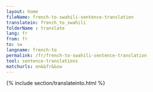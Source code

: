 ```yaml
---
layout: home
fileName: french-to-swahili-sentence-translation
translatein: french_to_swahili
folderName : translate
lang: fr
from: fr
to: sw
langname: french-to
permalink: /fr/french-to-swahili-sentence-translation
tool: sentence-translations
matchurls: en&&fr&&sw
---
```

{% include section/translateinto.html %}
